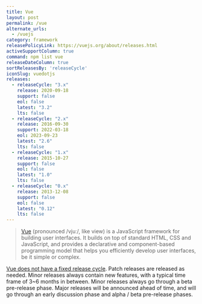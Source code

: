 ```yaml
---
title: Vue
layout: post
permalink: /vue
alternate_urls:
  - /vuejs
category: framework
releasePolicyLink: https://vuejs.org/about/releases.html
activeSupportColumn: true
command: npm list vue
releaseDateColumn: true
sortReleasesBy: 'releaseCycle'
iconSlug: vuedotjs
releases:
  - releaseCycle: "3.x"
    release: 2020-09-18
    support: false
    eol: false
    latest: "3.2"
    lts: false
  - releaseCycle: "2.x"
    release: 2016-09-30
    support: 2022-03-18
    eol: 2023-09-23 
    latest: "2.6"
    lts: false 
  - releaseCycle: "1.x"
    release: 2015-10-27
    support: false
    eol: false
    latest: "1.0"
    lts: false
  - releaseCycle: "0.x"
    release: 2013-12-08
    support: false
    eol: false
    latest: "0.12"
    lts: false
---
```


> [Vue](https://vuejs.org/) (pronounced /vjuː/, like view) is a JavaScript framework for building user interfaces. It builds on top of standard HTML, CSS and JavaScript, and provides a declarative and component-based programming model that helps you efficiently develop user interfaces, be it simple or complex.

[Vue does not have a fixed release cycle](https://vuejs.org/about/releases.html). Patch releases are released as needed. Minor releases always contain new features, with a typical time frame of 3~6 months in between. Minor releases always go through a beta pre-release phase. Major releases will be announced ahead of time, and will go through an early discussion phase and alpha / beta pre-release phases.

